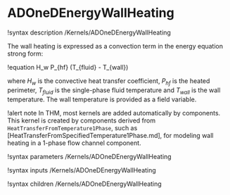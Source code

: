 # ADOneDEnergyWallHeating

!syntax description /Kernels/ADOneDEnergyWallHeating

The wall heating is expressed as a convection term in the energy equation strong form:

!equation
H_w P_{hf} (T_{fluid} - T_{wall})

where $H_w$ is the convective heat transfer coefficient, $P_{hf}$ is the heated perimeter,
$T_{fluid}$ is the single-phase fluid temperature and $T_{wall}$ is the wall temperature.
The wall temperature is provided as a field variable.

!alert note
In THM, most kernels are added automatically by components. This kernel is created by components derived from
`HeatTransferFromTemperature1Phase`, such as [HeatTransferFromSpecifiedTemperature1Phase.md], for modeling
wall heating in a 1-phase flow channel component.

!syntax parameters /Kernels/ADOneDEnergyWallHeating

!syntax inputs /Kernels/ADOneDEnergyWallHeating

!syntax children /Kernels/ADOneDEnergyWallHeating
